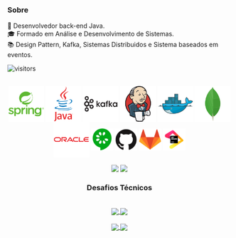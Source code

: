 <div align="left" >

#

### Sobre
 🚀 Desenvolvedor back-end Java.
 <br> 🎓 Formado em Análise e Desenvolvimento de Sistemas.
  <br> 📚 Design Pattern, Kafka, Sistemas Distribuidos e Sistema baseados em eventos.

![visitors](https://visitor-badge.laobi.icu/badge?page_id=peroalcantara9568)
  <div align="center">
 
 <div style="display: inline_block"><br>
  <img align="center" alt="Pedro-Spring" height="80" width="80" src="https://github.com/devicons/devicon/blob/master/icons/spring/spring-original-wordmark.svg">
  <img align="center" alt="Pedro-Java" height="80" width="80" src="https://github.com/devicons/devicon/blob/master/icons/java/java-original-wordmark.svg">
  <img align="center" alt="Pedro-Kafka" height="80" width="80" src="https://github.com/devicons/devicon/blob/master/icons/apachekafka/apachekafka-original-wordmark.svg">
  <img align="center" alt="Pedro-Jenkins" height="80" width="80" src="https://github.com/devicons/devicon/blob/master/icons/jenkins/jenkins-original.svg">
  <img align="center" alt="Pedro-Jenkins" height="80" width="80" src="https://github.com/devicons/devicon/blob/master/icons/docker/docker-original.svg">
  <img align="center" alt="Pedro-Jenkins" height="80" width="80" src="https://github.com/devicons/devicon/blob/master/icons/mongodb/mongodb-original.svg">
  <img align="center" alt="Pedro-Jenkins" height="80" width="80" src="https://github.com/devicons/devicon/blob/master/icons/oracle/oracle-original.svg">
  <img align="center" alt="Pedro-Jenkins" height="50" width="50" src="https://github.com/devicons/devicon/blob/master/icons/cucumber/cucumber-plain.svg">
  <img align="center" alt="Pedro-Jenkins" height="50" width="50" src="https://github.com/devicons/devicon/blob/master/icons/github/github-original.svg">
  <img align="center" alt="Pedro-Jenkins" height="50" width="50" src="https://github.com/devicons/devicon/blob/master/icons/gitlab/gitlab-original.svg">
  <img align="center" alt="Pedro-IDEA" height="50" width="50" src="https://github.com/devicons/devicon/blob/master/icons/jetbrains/jetbrains-original.svg">
</div>
<br>
<div> 
  <a href = "mailto:pedroalcantara.info@gmail.com"><img src="https://img.shields.io/badge/Gmail-D14836?style=for-the-badge&logo=gmail&logoColor=white" target="_blank"></a>
  <a href="https://www.linkedin.com/in/pedroalcantara82/" target="_blank"><img src="https://img.shields.io/badge/LinkedIn-0077B5?style=for-the-badge&logo=linkedin&logoColor=white" target="_blank"></a> 
</div>
 
 ###  Desafios Técnicos 


<br>

<a  href="https://github.com/pedroalcantara9568/delivery-api">
  <img align="center" src="https://github-readme-stats.vercel.app/api/pin/?username=pedroalcantara9568&repo=delivery-api&show_icons=true&line_height=35&title_color=111&text_color=111&icon_color=111&bg_color=fff"/>
</a>
<a href="https://github.com/pedroalcantara9568/pauta-api">
  <img align="center" src="https://github-readme-stats.vercel.app/api/pin/?username=pedroalcantara9568&repo=pauta-api&theme=compact&show_icons=true&line_height=35&title_color=111&text_color=111&icon_color=111&bg_color=fff"/>
</a>
<br>
 <br>
<a href="https://github.com/pedroalcantara9568/e-commerce-api">
  <img align="center" src="https://github-readme-stats.vercel.app/api/pin/?username=pedroalcantara9568&repo=e-commerce-api&show_icons=true&line_height=35&title_color=111&text_color=111&icon_color=111&bg_color=fff"/>
</a>
<a href="https://github.com/pedroalcantara9568/conta-api">
  <img align="center" src="https://github-readme-stats.vercel.app/api/pin/?username=pedroalcantara9568&repo=conta-api&theme=compact&show_icons=true&line_height=35&title_color=111&text_color=111&icon_color=111&bg_color=fff""/>
</a>
</div>
 
 
 

 

